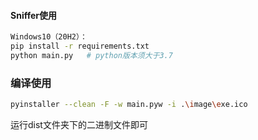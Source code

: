 #### Sniffer使用

```bash
Windows10（20H2）：
pip install -r requirements.txt
python main.py   # python版本须大于3.7
```

### 编译使用

```bash
pyinstaller --clean -F -w main.pyw -i .\image\exe.ico  
```

运行dist文件夹下的二进制文件即可
